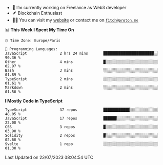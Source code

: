 - 🔭 I’m currently working on Freelance as Web3 developer
- 🪶 Blockchain Enthusiast
- 👨‍💻 You can visit my [website](https://f1tch.xyz) or contact me on [`f1tch@proton.me`](mailto:f1tch@proton.me)

<!--START_SECTION:waka-->
📊 **This Week I Spent My Time On** 

```text
🕑︎ Time Zone: Europe/Paris

💬 Programming Languages: 
JavaScript               2 hrs 24 mins       ███████████████████████░░   90.36 % 
Other                    4 mins              █░░░░░░░░░░░░░░░░░░░░░░░░   02.97 % 
Bash                     3 mins              ░░░░░░░░░░░░░░░░░░░░░░░░░   01.89 % 
TypeScript               2 mins              ░░░░░░░░░░░░░░░░░░░░░░░░░   01.61 % 
Markdown                 2 mins              ░░░░░░░░░░░░░░░░░░░░░░░░░   01.50 % 
```

**I Mostly Code in TypeScript** 

```text
TypeScript               37 repos            ████████████░░░░░░░░░░░░░   48.05 % 
JavaScript               17 repos            ██████░░░░░░░░░░░░░░░░░░░   22.08 % 
CSS                      3 repos             █░░░░░░░░░░░░░░░░░░░░░░░░   03.90 % 
Solidity                 2 repos             █░░░░░░░░░░░░░░░░░░░░░░░░   02.60 % 
Svelte                   1 repo              ░░░░░░░░░░░░░░░░░░░░░░░░░   01.30 % 
```




 Last Updated on 23/07/2023 08:04:54 UTC
<!--END_SECTION:waka-->
